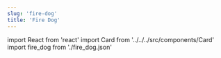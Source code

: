 ```yaml
---
slug: 'fire-dog'
title: 'Fire Dog'
---
```


import React from 'react'
import Card from '../../../src/components/Card'
import fire_dog from './fire_dog.json'

<Card data={fire_dog} />
